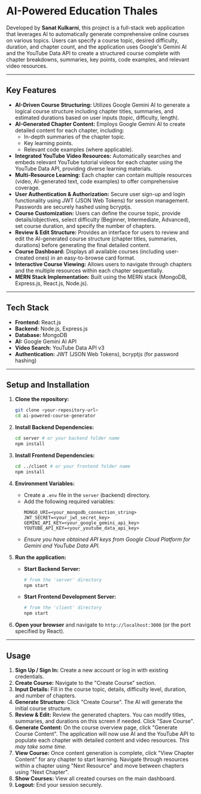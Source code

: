 # AI-Powered Education Thales

Developed by **Sanat Kulkarni**, this project is a full-stack web application that leverages AI to automatically generate comprehensive online courses on various topics. Users can specify a course topic, desired difficulty, duration, and chapter count, and the application uses Google's Gemini AI and the YouTube Data API to create a structured course complete with chapter breakdowns, summaries, key points, code examples, and relevant video resources.

---

## Key Features

*   **AI-Driven Course Structuring:** Utilizes Google Gemini AI to generate a logical course structure including chapter titles, summaries, and estimated durations based on user inputs (topic, difficulty, length).
*   **AI-Generated Chapter Content:** Employs Google Gemini AI to create detailed content for each chapter, including:
    *   In-depth summaries of the chapter topic.
    *   Key learning points.
    *   Relevant code examples (where applicable).
*   **Integrated YouTube Video Resources:** Automatically searches and embeds relevant YouTube tutorial videos for each chapter using the YouTube Data API, providing diverse learning materials.
*   **Multi-Resource Learning:** Each chapter can contain multiple resources (video, AI-generated text, code examples) to offer comprehensive coverage.
*   **User Authentication & Authorization:** Secure user sign-up and login functionality using JWT (JSON Web Tokens) for session management. Passwords are securely hashed using bcryptjs.
*   **Course Customization:** Users can define the course topic, provide details/objectives, select difficulty (Beginner, Intermediate, Advanced), set course duration, and specify the number of chapters.
*   **Review & Edit Structure:** Provides an interface for users to review and edit the AI-generated course structure (chapter titles, summaries, durations) before generating the final detailed content.
*   **Course Dashboard:** Displays all available courses (including user-created ones) in an easy-to-browse card format.
*   **Interactive Course Viewing:** Allows users to navigate through chapters and the multiple resources within each chapter sequentially.
*   **MERN Stack Implementation:** Built using the MERN stack (MongoDB, Express.js, React.js, Node.js).

---

## Tech Stack

*   **Frontend:** React.js
*   **Backend:** Node.js, Express.js
*   **Database:** MongoDB
*   **AI:** Google Gemini AI API
*   **Video Search:** YouTube Data API v3
*   **Authentication:** JWT (JSON Web Tokens), bcryptjs (for password hashing)

---

## Setup and Installation

1.  **Clone the repository:**
    ```bash
    git clone <your-repository-url>
    cd ai-powered-course-generator
    ```

2.  **Install Backend Dependencies:**
    ```bash
    cd server # or your backend folder name
    npm install
    ```

3.  **Install Frontend Dependencies:**
    ```bash
    cd ../client # or your frontend folder name
    npm install
    ```

4.  **Environment Variables:**
    *   Create a `.env` file in the `server` (backend) directory.
    *   Add the following required variables:
        ```
        MONGO_URI=<your_mongodb_connection_string>
        JWT_SECRET=<your_jwt_secret_key>
        GEMINI_API_KEY=<your_google_gemini_api_key>
        YOUTUBE_API_KEY=<your_youtube_data_api_key>
        ```
    *   *Ensure you have obtained API keys from Google Cloud Platform for Gemini and YouTube Data API.*

5.  **Run the application:**
    *   **Start Backend Server:**
        ```bash
        # from the 'server' directory
        npm start
        ```
    *   **Start Frontend Development Server:**
        ```bash
        # from the 'client' directory
        npm start
        ```

6.  **Open your browser** and navigate to `http://localhost:3000` (or the port specified by React).

---

## Usage

1.  **Sign Up / Sign In:** Create a new account or log in with existing credentials.
2.  **Create Course:** Navigate to the "Create Course" section.
3.  **Input Details:** Fill in the course topic, details, difficulty level, duration, and number of chapters.
4.  **Generate Structure:** Click "Create Course". The AI will generate the initial course structure.
5.  **Review & Edit:** Review the generated chapters. You can modify titles, summaries, and durations on this screen if needed. Click "Save Course".
6.  **Generate Content:** On the course overview page, click "Generate Course Content". The application will now use AI and the YouTube API to populate each chapter with detailed content and video resources. *This may take some time.*
7.  **View Course:** Once content generation is complete, click "View Chapter Content" for any chapter to start learning. Navigate through resources within a chapter using "Next Resource" and move between chapters using "Next Chapter".
8.  **Show Courses:** View all created courses on the main dashboard.
9.  **Logout:** End your session securely.
